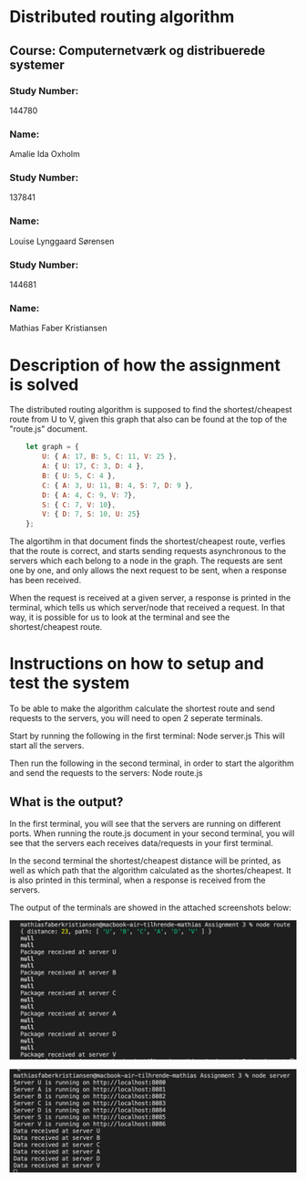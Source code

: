 # Distributed routing algorithm 

## Course: Computernetværk og distribuerede systemer 

### Study Number:
144780
### Name:
Amalie Ida Oxholm

### Study Number:
137841
### Name:
Louise Lynggaard Sørensen

### Study Number:
144681
### Name:
Mathias Faber Kristiansen

# Description of how the assignment is solved
The distributed routing algorithm is supposed to find the shortest/cheapest route from U to V, given this graph that also can be found at the top of the "route.js" document. 

``` javascript 
    let graph = {
        U: { A: 17, B: 5, C: 11, V: 25 },
        A: { U: 17, C: 3, D: 4 },
        B: { U: 5, C: 4 },
        C: { A: 3, U: 11, B: 4, S: 7, D: 9 },
        D: { A: 4, C: 9, V: 7},
        S: { C: 7, V: 10},
        V: { D: 7, S: 10, U: 25}
    };
```


The algortihm in that document finds the shortest/cheapest route, verfies that the route is correct, and starts sending requests asynchronous to the servers which each belong to a node in the graph. The requests are sent one by one, and only allows the next request to be sent, when a response has been received. 

When the request is received at a given server, a response is printed in the terminal, which tells us which server/node that received a request. In that way, it is possible for us to look at the terminal and see the shortest/cheapest route. 

# Instructions on how to setup and test the system 
To be able to make the algorithm calculate the shortest route and send requests to the servers, you will need to open 2 seperate terminals. 

Start by running the following in the first terminal: 
Node server.js
This will start all the servers. 

Then run the following in the second terminal, in order to start the algorithm and send the requests to the servers:
Node route.js

## What is the output?
In the first terminal, you will see that the servers are running on different ports. 
When running the route.js document in your second terminal, you will see that the servers each receives data/requests in your first terminal. 

In the second terminal the shortest/cheapest distance will be printed, as well as which path that the algorithm calculated as the shortes/cheapest.
It is also printed in this terminal, when a response is received from the servers. 

The output of the terminals are showed in the attached screenshots below:

![alt text](/route.png)

![alt text](/server.png)


